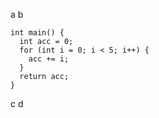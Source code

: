 a
b

```
int main() {
  int acc = 0;
  for (int i = 0; i < 5; i++) {
    acc += i;
  }
  return acc;
}
```

c
d

